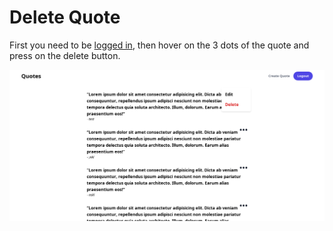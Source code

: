 # Delete Quote

First you need to be [logged in](login.md), then hover on the 3 dots of the
quote and press on the delete button.

![logged in home page](screenshots/home-logged-in.png)
